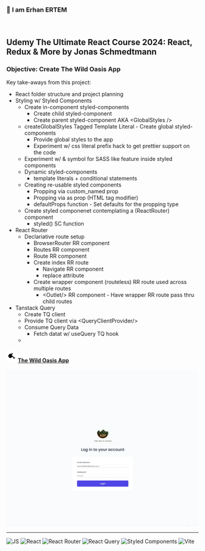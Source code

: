 ### 👋 **I am Erhan ERTEM**

&emsp;

## Udemy The Ultimate React Course 2024: React, Redux & More by Jonas Schmedtmann

### **Objective:** Create The Wild Oasis App

Key take-aways from this project:

- React folder structure and project planning
- Styling w/ Styled Components
  - Create in-component styled-components
    - Create child styled-component
    - Create parent styled-component AKA \<GlobalStyles />
  - createGlobalStyles Tagged Template Literal - Create global styled-components
    - Provide global styles to the app
    - Experiment w/ css literal prefix hack to get prettier support on the code
  - Experiment w/ & symbol for SASS like feature inside styled components
  - Dynamic styled-components
    - template literals + conditional statements
  - Creating re-usable styled components
    - Propping via custom_named prop
    - Propping via as prop (HTML tag modifier)
    - defaultProps function - Set defaults for the propping type
  - Create styled componenet contemplating a (ReactRouter) component
    - styled() SC function
- React Router
  - Declariative route setup
    - BrowserRouter RR component
    - Routes RR component
    - Route RR component
    - Create index RR route
      - Navigate RR component
      - replace attribute
    - Create wrapper component (routeless) RR route used across multiple routes
      - \<Outlet/> RR component - Have wrapper RR route pass thru child routes
- Tanstack Query
  - Create TQ client
  - Provide TQ client via \<QueryClientProvider/>
  - Consume Query Data
    - Fetch datat w/ useQuery TQ hook
  - &emsp;

#### <img src="./push.gif" width="30px"/>[The Wild Oasis App](https://****)

<img src="./screenshot.webp" width="600px"/>

---

![JS](https://img.shields.io/badge/JavaScript-323330?style=square&logo=javascript&logoColor=F7DF1E)
![React](https://img.shields.io/badge/React-20232A?style=square&logo=react&logoColor=61DAF)
![React Router](https://img.shields.io/badge/React_Router-CA4245?style=square&logo=react-router&logoColor=white)
![React Query](https://img.shields.io/badge/React_Query-FF4154?style=square&logo=ReactQuery&logoColor=white)
![Styled Components](https://img.shields.io/badge/styled--components-DB7093?style=square&logo=styled-components&logoColor=white)
![Vite](https://img.shields.io/badge/Vite-B73BFE?style=square&logo=vite&logoColor=FFD62E)
